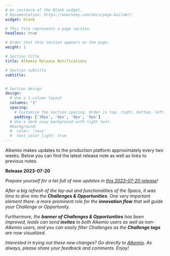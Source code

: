 ```yaml
---
# An instance of the Blank widget.
# Documentation: https://wowchemy.com/docs/page-builder/
widget: blank

# This file represents a page section.
headless: true

# Order that this section appears on the page.
weight: 1

# Section title
title: Alkemio Release Notifications

# Section subtitle
subtitle: 


# Section design
design:
  # Use a 1-column layout
  columns: "1"
  spacing:
    # Customize the section spacing. Order is top, right, bottom, left.
    padding: ['30px', '0px', '0px', '0px']
  # Use a dark navy background with light text.
  #background:
  #  color: 'navy'
  #  text_color_light: true
---
```

Alkemio makes updates to the production platform approximately every two weeks. Below you can find the latest release note as well as links to previous notes.
<p></p>
<b>Release 2023-07-20</b>
<p></p>

<i>Prepare yourself for a list full of new updates in [this 2023-07-20 release](https://alkem-25488729.hs-sites-eu1.com/alkemio-release-2023-07-20)!

After a big refresh of the lay-out and functionalities of the Space, it was time to dive into the <b>Challenges & Opportunities</b>. One very important element there: a more prominent role for the <b>innovation flow</b> that will guide your Challenge or Opportunity.

Furthermore, the <b>banner of Challenges & Opportunities</b> has been improved, leads can send <b>invites</b> to both Alkemio users as well as non-Alkemio users, and you can easily filter Challenges as the <b>Challenge tags</b> are now visualized.</i>

<i>Interested in trying out these new changes? Go directly to [Alkemio](https://alkem.io/?utm_source=hs_email&utm_medium=email&utm_content=64703278&_hsenc=p2ANqtz-9Giqo8QcZnf1CWdBLUSBKzmp4iMt-wvwbXM0qYcnNA30kdtBPsKqaaj3shSIvFGGfK-BM2cl2xAbSLj-JRK7VDK9TgcQ). As always, please share your feedback and comments. Enjoy!</i>
<p></p>
